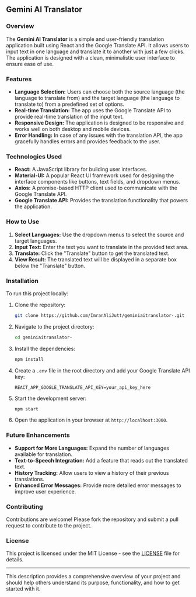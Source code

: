 ## Gemini AI Translator

### Overview
The **Gemini AI Translator** is a simple and user-friendly translation application built using React and the Google Translate API. It allows users to input text in one language and translate it to another with just a few clicks. The application is designed with a clean, minimalistic user interface to ensure ease of use.

### Features
- **Language Selection:** Users can choose both the source language (the language to translate from) and the target language (the language to translate to) from a predefined set of options.
- **Real-time Translation:** The app uses the Google Translate API to provide real-time translation of the input text.
- **Responsive Design:** The application is designed to be responsive and works well on both desktop and mobile devices.
- **Error Handling:** In case of any issues with the translation API, the app gracefully handles errors and provides feedback to the user.

### Technologies Used
- **React:** A JavaScript library for building user interfaces.
- **Material-UI:** A popular React UI framework used for designing the interface components like buttons, text fields, and dropdown menus.
- **Axios:** A promise-based HTTP client used to communicate with the Google Translate API.
- **Google Translate API:** Provides the translation functionality that powers the application.

### How to Use
1. **Select Languages:** Use the dropdown menus to select the source and target languages.
2. **Input Text:** Enter the text you want to translate in the provided text area.
3. **Translate:** Click the "Translate" button to get the translated text.
4. **View Result:** The translated text will be displayed in a separate box below the "Translate" button.

### Installation
To run this project locally:

1. Clone the repository:
    ```bash
    git clone https://github.com/ImranAliJutt/geminiaitranslator-.git
    ```

2. Navigate to the project directory:
    ```bash
    cd geminiaitranslator-
    ```

3. Install the dependencies:
    ```bash
    npm install
    ```

4. Create a `.env` file in the root directory and add your Google Translate API key:
    ```env
    REACT_APP_GOOGLE_TRANSLATE_API_KEY=your_api_key_here
    ```

5. Start the development server:
    ```bash
    npm start
    ```

6. Open the application in your browser at `http://localhost:3000`.

### Future Enhancements
- **Support for More Languages:** Expand the number of languages available for translation.
- **Text-to-Speech Integration:** Add a feature that reads out the translated text.
- **History Tracking:** Allow users to view a history of their previous translations.
- **Enhanced Error Messages:** Provide more detailed error messages to improve user experience.

### Contributing
Contributions are welcome! Please fork the repository and submit a pull request to contribute to the project.

### License
This project is licensed under the MIT License - see the [LICENSE](LICENSE) file for details.

---

This description provides a comprehensive overview of your project and should help others understand its purpose, functionality, and how to get started with it.
